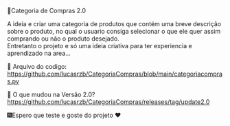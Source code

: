 🚀Categoria de Compras 2.0

A ideia e criar uma categoria de produtos que contém uma breve descrição sobre o produto, no qual o usuario consiga selecionar o que ele quer assim comprando ou não o produto desejado.  
Entretanto o projeto e só uma ideia criativa para ter experiencia e aprendizado na area...


📑 Arquivo do codigo: https://github.com/lucasrzb/CategoriaCompras/blob/main/categoriacompras.py

📁 O que mudou na Versão 2.0?
https://github.com/lucasrzb/CategoriaCompras/releases/tag/update2.0

   
  🎆Espero que teste e goste do projeto ❤️
